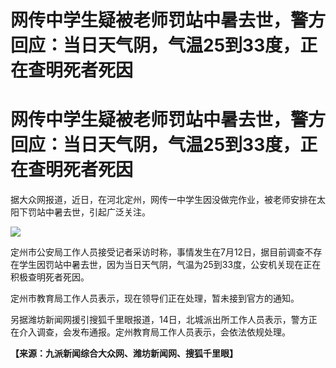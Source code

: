 # 网传中学生疑被老师罚站中暑去世，警方回应：当日天气阴，气温25到33度，正在查明死者死因

# 网传中学生疑被老师罚站中暑去世，警方回应：当日天气阴，气温25到33度，正在查明死者死因

据大众网报道，近日，在河北定州，网传一中学生因没做完作业，被老师安排在太阳下罚站中暑去世，引起广泛关注。

![](https://inews.gtimg.com/om_bt/Ovopo09-gaMxuz9Uhyd7uTVujwXlWDnZsWO0shdIRnMwQAA/1000)

定州市公安局工作人员接受记者采访时称，事情发生在7月12日，据目前调查不存在学生因罚站中暑去世，因为当日天气阴，气温为25到33度，公安机关现在正在积极查明死者死因。

定州市教育局工作人员表示，现在领导们正在处理，暂未接到官方的通知。

另据潍坊新闻网援引搜狐千里眼报道，14日，北城派出所工作人员表示，警方正在介入调查，会发布通报。定州教育局工作人员表示，会依法依规处理。

**【来源：九派新闻综合大众网、潍坊新闻网、搜狐千里眼】**

